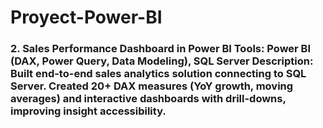 # Proyect-Power-BI
### 2. Sales Performance Dashboard in Power BI   **Tools:** Power BI (DAX, Power Query, Data Modeling), SQL Server   **Description:** Built end-to-end sales analytics solution connecting to SQL Server. Created 20+ DAX measures (YoY growth, moving averages) and interactive dashboards with drill-downs, improving insight accessibility.
